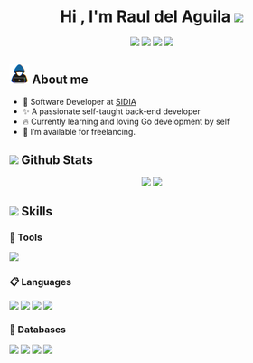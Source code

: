 <h1 align="center">
  <b>Hi , I'm Raul del Aguila </b>
  <img src="https://media.giphy.com/media/hvRJCLFzcasrR4ia7z/giphy.gif" width="50px">
</h1>

<div align="center">
  <img src="https://img.shields.io/badge/Linux-FCC624?style=flat&logo=linux&logoColor=FCC624&labelColor=0D1117">
  <img src="https://img.shields.io/badge/Mac_OS-FFFFFF?style=flat&logo=apple&logoColor=FFFFFF&labelColor=0D1117">
  <img src="https://img.shields.io/badge/Ubuntu-E95420?style=flat&logo=ubuntu&logoColor=E95420&labelColor=0D1117">
  <img src="https://img.shields.io/badge/YouTube_Music-FF0808?style=flat&logo=youtube-music&logoColor=FF0808&labelColor=0D1117">
</div>

<h2>
  <img src = "https://github.com/0xAbdulKhalid/0xAbdulKhalid/raw/main/assets/mdImages/about_me.gif" width = 35px>
  <b>About me</b>
</h2>

- :office: Software Developer at [SIDIA](https://sidia.com/)
- :sparkles: A passionate self-taught back-end developer
- :fire: Currently learning and loving Go development by self
- :muscle: I’m available for freelancing.

<h2>
  <img src = "https://media.giphy.com/media/iY8CRBdQXODJSCERIr/giphy.gif" width = 35px>
  <b>Github Stats</b>
</h2>

<p align="center">
  <img
      height="150em"
      src="https://github-readme-stats.vercel.app/api?username=raulaguila&show_icons=true&include_all_commits=true&count_private=true&theme=dark&bg_color=101010&layout=compact&hide_title=true">
  <img 
      height="150em"
      src = "https://github-readme-stats.vercel.app/api/top-langs/?username=raulaguila&theme=dark&hide=html,css,cmake&layout=compact&langs_count=5&bg_color=101010&hide_title=true">
</p>

<h2>
  <img src = "https://media.giphy.com/media/QssGEmpkyEOhBCb7e1/giphy.gif" width = 35px>
  <b>Skills</b>
</h2>

### :hammer: Tools

<div>
  <img src="https://img.shields.io/badge/Docker-3262E5?style=flat&logo=docker&logoColor=3262E5&labelColor=0D1117">
</div>

### :clipboard: Languages

<div>
  <img src="https://img.shields.io/badge/Delphi-EC3435?style=flat&logo=delphi&logoColor=EC3435&labelColor=0D1117">
  <img src="https://img.shields.io/badge/Golang-70D7E7?style=flat&logo=go&logoColor=70D7E7&labelColor=0D1117">
  <img src="https://img.shields.io/badge/Python-3A719C?style=flat&logo=python&logoColor=3A719C&labelColor=0D1117">
  <img src="https://img.shields.io/badge/Java-F89B24?style=flat&logo=openjdk&logoColor=F89B24&labelColor=0D1117">
</div>

### :floppy_disk: Databases

<div>
  <img src="https://img.shields.io/badge/MongoDB-4EA94B?style=flat&logo=mongodb&logoColor=4EA94B&labelColor=0D1117">
  <img src="https://img.shields.io/badge/Redis-C83632?style=flat&logo=redis&logoColor=C83632&labelColor=0D1117">
  <img src="https://img.shields.io/badge/PostgreSQL-376695?style=flat&logo=postgresql&logoColor=376695&labelColor=0D1117">
  <img src="https://img.shields.io/badge/MariaDB-C27A5F?style=flat&logo=mariadb&logoColor=C27A5F&labelColor=0D1117">
</div>
